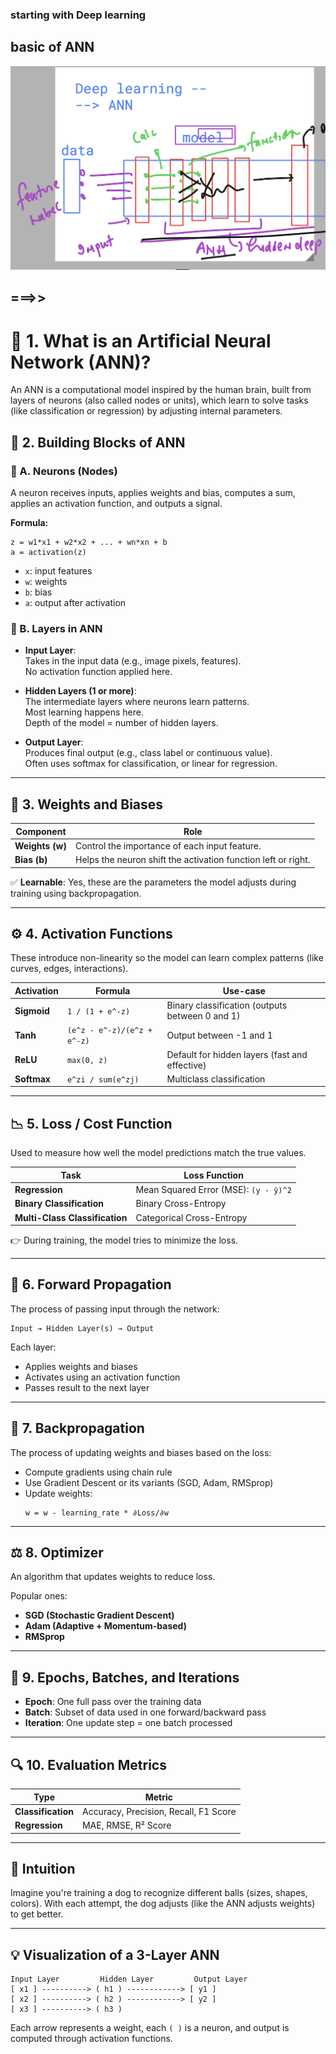 ### starting with Deep learning 

## basic of ANN

<img src="ann1.png">

## ===>>

# 🔵 1. What is an Artificial Neural Network (ANN)?

An ANN is a computational model inspired by the human brain, built from layers of neurons (also called nodes or units), which learn to solve tasks (like classification or regression) by adjusting internal parameters.

## 🧠 2. Building Blocks of ANN

### 🔹 A. Neurons (Nodes)

A neuron receives inputs, applies weights and bias, computes a sum, applies an activation function, and outputs a signal.

**Formula:**

```
z = w1*x1 + w2*x2 + ... + wn*xn + b
a = activation(z)
```

- `x`: input features  
- `w`: weights  
- `b`: bias  
- `a`: output after activation  

### 🔹 B. Layers in ANN

- **Input Layer**:  
    Takes in the input data (e.g., image pixels, features).  
    No activation function applied here.

- **Hidden Layers (1 or more)**:  
    The intermediate layers where neurons learn patterns.  
    Most learning happens here.  
    Depth of the model = number of hidden layers.

- **Output Layer**:  
    Produces final output (e.g., class label or continuous value).  
    Often uses softmax for classification, or linear for regression.

---

## 🧮 3. Weights and Biases

| Component | Role |
|-----------|------|
| **Weights (w)** | Control the importance of each input feature. |
| **Bias (b)** | Helps the neuron shift the activation function left or right. |

✅ **Learnable**: Yes, these are the parameters the model adjusts during training using backpropagation.

---

## ⚙️ 4. Activation Functions

These introduce non-linearity so the model can learn complex patterns (like curves, edges, interactions).

| Activation | Formula | Use-case |
|------------|---------|----------|
| **Sigmoid** | `1 / (1 + e^-z)` | Binary classification (outputs between 0 and 1) |
| **Tanh** | `(e^z - e^-z)/(e^z + e^-z)` | Output between -1 and 1 |
| **ReLU** | `max(0, z)` | Default for hidden layers (fast and effective) |
| **Softmax** | `e^zi / sum(e^zj)` | Multiclass classification |

---

## 📉 5. Loss / Cost Function

Used to measure how well the model predictions match the true values.

| Task | Loss Function |
|------|---------------|
| **Regression** | Mean Squared Error (MSE): `(y - ŷ)^2` |
| **Binary Classification** | Binary Cross-Entropy |
| **Multi-Class Classification** | Categorical Cross-Entropy |

👉 During training, the model tries to minimize the loss.

---

## 🔁 6. Forward Propagation

The process of passing input through the network:

```
Input → Hidden Layer(s) → Output
```

Each layer:
- Applies weights and biases
- Activates using an activation function
- Passes result to the next layer

---

## 🔄 7. Backpropagation

The process of updating weights and biases based on the loss:
- Compute gradients using chain rule
- Use Gradient Descent or its variants (SGD, Adam, RMSprop)
- Update weights:  
    ```
    w = w - learning_rate * ∂Loss/∂w
    ```

---

## ⚖️ 8. Optimizer

An algorithm that updates weights to reduce loss.

Popular ones:
- **SGD (Stochastic Gradient Descent)**
- **Adam (Adaptive + Momentum-based)**
- **RMSprop**

---

## 🧮 9. Epochs, Batches, and Iterations

- **Epoch**: One full pass over the training data  
- **Batch**: Subset of data used in one forward/backward pass  
- **Iteration**: One update step = one batch processed  

---

## 🔍 10. Evaluation Metrics

| Type | Metric |
|------|--------|
| **Classification** | Accuracy, Precision, Recall, F1 Score |
| **Regression** | MAE, RMSE, R² Score |

---

## 🧠 Intuition

Imagine you're training a dog to recognize different balls (sizes, shapes, colors). With each attempt, the dog adjusts (like the ANN adjusts weights) to get better.

---

## 💡 Visualization of a 3-Layer ANN

```
Input Layer         Hidden Layer         Output Layer
[ x1 ] ----------> ( h1 ) ------------> [ y1 ]
[ x2 ] ----------> ( h2 ) ------------> [ y2 ]
[ x3 ] ----------> ( h3 )
```

Each arrow represents a weight, each `( )` is a neuron, and output is computed through activation functions.